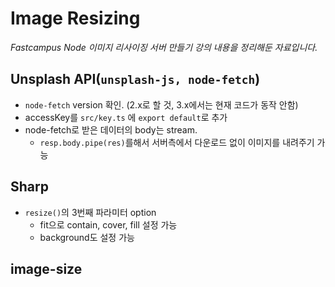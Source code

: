 # Image Resizing

_Fastcampus Node 이미지 리사이징 서버 만들기 강의 내용을 정리해둔 자료입니다._

## Unsplash API(`unsplash-js, node-fetch`)

- `node-fetch` version 확인. (2.x로 할 것, 3.x에서는 현재 코드가 동작 안함)
- accessKey를 `src/key.ts` 에 `export default`로 추가
- node-fetch로 받은 데이터의 body는 stream.
  - `resp.body.pipe(res)`를해서 서버측에서 다운로드 없이 이미지를 내려주기 가능

## Sharp

- `resize()`의 3번째 파라미터 option
  - fit으로 contain, cover, fill 설정 가능
  - background도 설정 가능

## image-size
